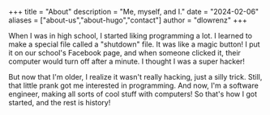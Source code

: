 +++
title = "About"
description = "Me, myself, and I."
date = "2024-02-06"
aliases = ["about-us","about-hugo","contact"]
author = "dlowrenz"
+++

When I was in high school, I started liking programming a lot. I learned to make a special file called a "shutdown" file. It was like a magic button! I put it on our school's Facebook page, and when someone clicked it, their computer would turn off after a minute. I thought I was a super hacker!

But now that I'm older, I realize it wasn't really hacking, just a silly trick. Still, that little prank got me interested in programming. And now, I'm a software engineer, making all sorts of cool stuff with computers! So that's how I got started, and the rest is history!

